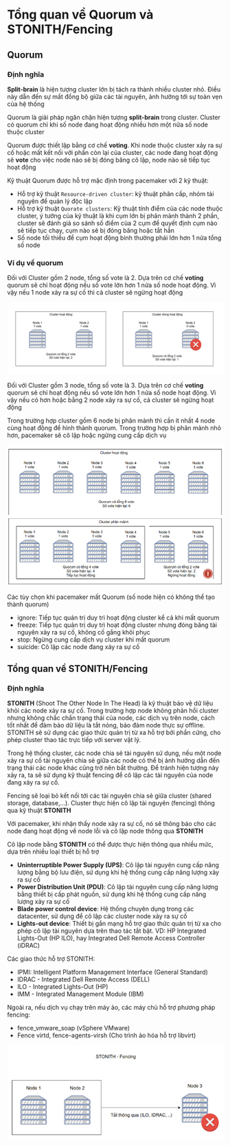 # Tổng quan về Quorum và STONITH/Fencing

## Quorum

### Định nghĩa

**Split-brain** là hiện tượng cluster lớn bị tách ra thành nhiều cluster nhỏ. Điều này dẫn đến sự mất đồng bộ giữa các tài nguyên, ảnh hưởng tới sự toàn vẹn của hệ thống

Quorum là giải pháp ngăn chặn hiện tượng **split-brain** trong cluster. Cluster có quorum chỉ khi số node đang hoạt động nhiều hơn một nửa số node thuộc cluster

Quorum được thiết lập bằng cơ chế **voting**. Khi node thuộc cluster xảy ra sự cố hoặc mất kết nối với phần còn lại của cluster, các node đang hoạt động sẽ **vote** cho việc node nào sẽ bị đóng băng cô lập, node nào sẽ tiếp tục hoạt động

Kỹ thuật Quorum được hỗ trợ mặc định trong pacemaker với 2 kỹ thuật:
- Hỗ trợ kỹ thuật ```Resource-driven cluster```: kỹ thuật phân cấp, nhóm tài nguyên để quản lý độc lập
- Hỗ trợ kỹ thuật ```Quorate clusters```: Kỹ thuật tính điểm của các node thuộc cluster, ý tưởng của kỹ thuật là khi cụm lớn bị phân mảnh thành 2 phần, cluster sẽ đánh giá so sánh số điểm của 2 cụm để quyết định cụm nào sẽ tiếp tục chạy, cụm nào sẽ bị đóng băng hoặc tắt hẳn
- Số node tối thiểu để cụm hoạt động bình thường phải lớn hơn 1 nửa tổng số node

### Ví dụ về quorum

Đối với Cluster gồm 2 node, tổng số vote là 2. Dựa trên cơ chế **voting** quorum sẽ chỉ hoạt động nếu số vote lớn hơn 1 nửa số node hoạt động. Vì vậy nếu 1 node xảy ra sự cố thì cả cluster sẽ ngừng hoạt động

![](./images/Cluster_quorum_1.png)

Đối với Cluster gồm 3 node, tổng số vote là 3. Dựa trên cơ chế **voting** quorum sẽ chỉ hoạt động nếu số vote lớn hơn 1 nửa số node hoạt động. Vì vậy nếu có hơn hoặc bằng 2 node xảy ra sự cố, cả cluster sẽ ngừng hoạt động

Trong trường hợp cluster gồm 6 node bị phân mảnh thì cần ít nhất 4 node cùng hoạt động để hình thành quorum. Trong trường hợp bị phân mảnh nhỏ hơn, pacemaker sẽ cô lập hoặc ngừng cung cấp dịch vụ

![](./images/Cluster_quorum_2.png)

Các tùy chọn khi pacemaker mất Quorum (số node hiện có không thể tạo thành quorum)
- ignore: Tiếp tục quản trị duy trì hoạt động cluster kể cả khi mất quorum
- freeze: Tiếp tục quản trị duy trì hoạt động cluster nhưng đóng băng tài nguyên xảy ra sự cố, không cố gắng khôi phục
- stop: Ngừng cung cấp dịch vụ cluster khi mất quorum
- suicide: Cô lập các node đang xảy ra sự cố

## Tổng quan về STONITH/Fencing

### Định nghĩa

**STONITH** (Shoot The Other Node In The Head) là kỹ thuật bảo vệ dữ liệu khỏi các node xảy ra sự cố. Trong trường hợp node không phản hồi cluster nhưng không chắc chắn trạng thái của node, các dịch vụ trên node, cách tốt nhất để đảm bảo dữ liệu là tắt nóng, bảo đảm node thực sự offline. STONITH sẽ sử dụng các giao thức quản trị từ xa hỗ trợ bởi phần cứng, cho phép cluster thao tác trực tiếp với server vật lý.

Trong hệ thống cluster, các node chia sẻ tài nguyên sử dụng, nếu một node xảy ra sự cố tài nguyên chia sẻ giữa các node có thể bị ảnh hưởng dẫn đến trạng thái các node khác cũng trở nên bất thường. Để tránh hiện tượng này xảy ra, ta sẽ sử dụng kỹ thuật fencing để cô lập các tài nguyên của node đang xảy ra sự cố.

Fencing sẽ loại bỏ kết nối tới các tài nguyên chia sẻ giữa cluster (shared storage, database,...). Cluster thực hiện cô lập tài nguyên (fencing) thông qua kỹ thuật **STONITH**

Với pacemaker, khi nhận thấy node xảy ra sự cố, nó sẽ thông báo cho các node đang hoạt động về node lỗi và cô lập node thông qua **STONITH**

Cô lập node bằng **STONITH** có thể được thực hiện thông qua nhiều mức, dựa trên nhiều loại thiết bị hỗ trợ
- **Uninterruptible Power Supply (UPS)**: Cô lập tài nguyên cung cấp năng lượng bằng bộ lưu điện, sử dụng khi hệ thống cung cấp năng lượng xảy ra sự cố
- **Power Distribution Unit (PDU)**: Cô lập tài nguyên cung cấp năng lượng bằng thiết bị cấp phát nguồn, sử dụng khi hệ thống cung cấp năng lượng xảy ra sự cố
- **Blade power control device**: Hệ thống chuyên dụng trong các datacenter, sử dụng để cô lập các cluster node xảy ra sự cố
- **Lights-out device**: Thiết bị gắn mạng hỗ trợ giao thức quản trị từ xa cho phép cô lập tài nguyên dựa trên thao tác tắt bật. VD: HP Integrated Lights-Out (HP ILO), hay Integrated Dell Remote Access Controller (iDRAC)

Các giao thức hỗ trợ STONITH:
- IPMI: Intelligent Platform Management Interface (General Standard)
- IDRAC - Integrated Dell Remote Access (DELL)
- ILO - Integrated Lights-Out (HP)
- IMM - Integrated Management Module (IBM)

Ngoài ra, nếu dịch vụ chạy trên máy ảo, các máy chủ hỗ trợ phương pháp fencing:
- fence_vmware_soap (vSphere VMware)
- Fence virtd, fence-agents-virsh (Cho trình ảo hóa hỗ trợ libvirt)

![](./images/Cluster_fencing.png)

